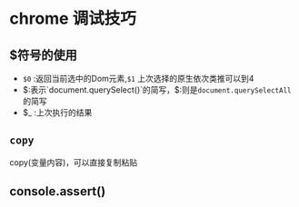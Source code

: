 # chrome 调试技巧
## $符号的使用
- `$0` :返回当前选中的Dom元素,`$1` 上次选择的原生依次类推可以到4
- $:表示`document.querySelect()`的简写，$:则是`document.querySelectAll`的简写
- $_ :上次执行的结果

## `copy`
copy(变量内容)，可以直接复制粘贴

## console.assert()